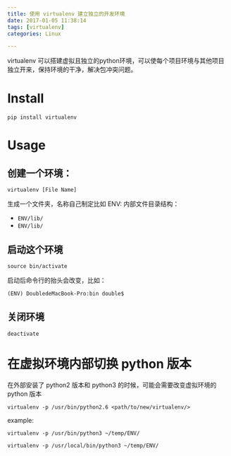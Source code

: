 ```yaml
---
title: 使用 virtualenv 建立独立的开发环境
date: 2017-01-05 11:38:14
tags: [virtualenv]
categories: Linux

---
```



 virtualenv 可以搭建虚拟且独立的python环境，可以使每个项目环境与其他项目独立开来，保持环境的干净，解决包冲突问题。

 # Install

 ```
 pip install virtualenv
 ```

# Usage

## 创建一个环境：

<!--more-->

```
virtualenv [File Name]
```

生成一个文件夹，名称自己制定比如 ENV: 内部文件目录结构：

- `ENV/lib/`
- `ENV/lib/`


## 启动这个环境

```
source bin/activate
```

启动后命令行的抬头会改变，比如：
```
(ENV) DoubledeMacBook-Pro:bin double$
```

## 关闭环境

```
deactivate
```

# 在虚拟环境内部切换 python 版本

在外部安装了 python2 版本和 python3 的时候，可能会需要改变虚拟环境的 python 版本

```
virtualenv -p /usr/bin/python2.6 <path/to/new/virtualenv/>
```

example:

```
virtualenv -p /usr/bin/python3 ~/temp/ENV/

virtualenv -p /usr/local/bin/python3 ~/temp/ENV/
```